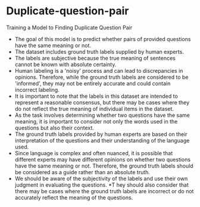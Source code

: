 # Duplicate-question-pair
Training a Model to Finding Duplicate Question Pair

* The goal of this model is to predict whether pairs of provided questions have the same meaning or not.
* The dataset includes ground truth labels supplied by human experts.
* The labels are subjective because the true meaning of sentences cannot be known with absolute certainty.
* Human labeling is a 'noisy' process and can lead to discrepancies in opinions.
Therefore, while the ground truth labels are considered to be 'informed', they may not be entirely accurate and could contain incorrect labeling.
* It is important to note that the labels in this dataset are intended to represent a reasonable consensus, but there may be cases where they do not reflect the true meaning of individual items in the dataset.
* As the task involves determining whether two questions have the same meaning, it is important to consider not only the words used in the questions but also their context.
* The ground truth labels provided by human experts are based on their interpretation of the questions and their understanding of the language used.
* Since language is complex and often nuanced, it is possible that different experts may have different opinions on whether two questions have the same meaning or not.
Therefore, the ground truth labels should be considered as a guide rather than an absolute truth.
* We should be aware of the subjectivity of the labels and use their own judgment in evaluating the questions.
*T hey should also consider that there may be cases where the ground truth labels are incorrect or do not accurately reflect the meaning of the questions.
